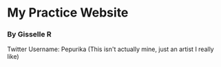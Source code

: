 # My Practice Website
### By Gisselle R

Twitter Username: Pepurika (This isn't actually mine, just an artist I really like)
